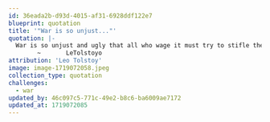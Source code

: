 ```yaml
---
id: 36eada2b-d93d-4015-af31-6928ddf122e7
blueprint: quotation
title: '"War is so unjust..."'
quotation: |-
  War is so unjust and ugly that all who wage it must try to stifle the voice of conscience within themselves. 
        ~       LeTolstoyo
attribution: 'Leo Tolstoy'
image: image-1719072058.jpeg
collection_type: quotation
challenges:
  - war
updated_by: 46c097c5-771c-49e2-b8c6-ba6009ae7172
updated_at: 1719072085
---
```

